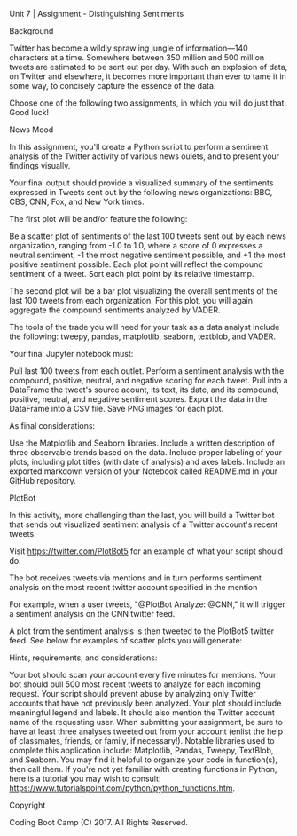 Unit 7 | Assignment - Distinguishing Sentiments


Background

Twitter has become a wildly sprawling jungle of information—140 characters at a time. Somewhere between 350 million and 500 million tweets are estimated to be sent out per day. With such an explosion of data, on Twitter and elsewhere, it becomes more important than ever to tame it in some way, to concisely capture the essence of the data.

Choose one of the following two assignments, in which you will do just that. Good luck!


News Mood

In this assignment, you'll create a Python script to perform a sentiment analysis of the Twitter activity of various news oulets, and to present your findings visually.

Your final output should provide a visualized summary of the sentiments expressed in Tweets sent out by the following news organizations: BBC, CBS, CNN, Fox, and New York times.





The first plot will be and/or feature the following:


Be a scatter plot of sentiments of the last 100 tweets sent out by each news organization, ranging from -1.0 to 1.0, where a score of 0 expresses a neutral sentiment, -1 the most negative sentiment possible, and +1 the most positive sentiment possible.
Each plot point will reflect the compound sentiment of a tweet.
Sort each plot point by its relative timestamp.


The second plot will be a bar plot visualizing the overall sentiments of the last 100 tweets from each organization. For this plot, you will again aggregate the compound sentiments analyzed by VADER.

The tools of the trade you will need for your task as a data analyst include the following: tweepy, pandas, matplotlib, seaborn, textblob, and VADER.

Your final Jupyter notebook must:


Pull last 100 tweets from each outlet.
Perform a sentiment analysis with the compound, positive, neutral, and negative scoring for each tweet. 
Pull into a DataFrame the tweet's source acount, its text, its date, and its compound, positive, neutral, and negative sentiment scores.
Export the data in the DataFrame into a CSV file.
Save PNG images for each plot.


As final considerations:


Use the Matplotlib and Seaborn libraries.
Include a written description of three observable trends based on the data. 
Include proper labeling of your plots, including plot titles (with date of analysis) and axes labels.
Include an exported markdown version of your Notebook called  README.md in your GitHub repository.




PlotBot

In this activity, more challenging than the last, you will build a Twitter bot that sends out visualized sentiment analysis of a Twitter account's recent tweets.

Visit https://twitter.com/PlotBot5 for an example of what your script should do.

The bot receives tweets via mentions and in turn performs sentiment analysis on the most recent twitter account specified in the mention 

For example, when a user tweets, "@PlotBot Analyze: @CNN," it will trigger a sentiment analysis on the CNN twitter feed. 

A plot from the sentiment analysis is then tweeted to the PlotBot5 twitter feed. See below for examples of scatter plots you will generate:





Hints, requirements, and considerations:


Your bot should scan your account every five minutes for mentions.
Your bot should pull 500 most recent tweets to analyze for each incoming request.
Your script should prevent abuse by analyzing only Twitter accounts that have not previously been analyzed.
Your plot should include meaningful legend and labels.
It should also mention the Twitter account name of the requesting user.
When submitting your assignment, be sure to have at least three analyses tweeted out from your account (enlist the help of classmates, friends, or family, if necessary!).
Notable libraries used to complete this application include: Matplotlib, Pandas, Tweepy, TextBlob, and Seaborn.
You may find it helpful to organize your code in function(s), then call them.
If you're not yet familiar with creating functions in Python, here is a tutorial you may wish to consult: https://www.tutorialspoint.com/python/python_functions.htm.



Copyright

Coding Boot Camp (C) 2017. All Rights Reserved.
